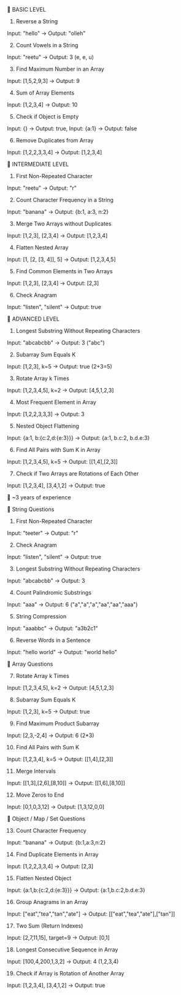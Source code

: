 🔹 BASIC LEVEL

1. Reverse a String

Input: "hello" → Output: "olleh"

2. Count Vowels in a String

Input: "reetu" → Output: 3 (e, e, u)

3. Find Maximum Number in an Array

Input: [1,5,2,9,3] → Output: 9

4. Sum of Array Elements

Input: [1,2,3,4] → Output: 10

5. Check if Object is Empty

Input: {} → Output: true, Input: {a:1} → Output: false

6. Remove Duplicates from Array

Input: [1,2,2,3,3,4] → Output: [1,2,3,4]



🔹 INTERMEDIATE LEVEL


1. First Non-Repeated Character

Input: "reetu" → Output: "r"

2. Count Character Frequency in a String

Input: "banana" → Output: {b:1, a:3, n:2}

3. Merge Two Arrays without Duplicates

Input: [1,2,3], [2,3,4] → Output: [1,2,3,4]

4. Flatten Nested Array

Input: [1, [2, [3, 4]], 5] → Output: [1,2,3,4,5]

5. Find Common Elements in Two Arrays

Input: [1,2,3], [2,3,4] → Output: [2,3]

6. Check Anagram

Input: "listen", "silent" → Output: true

🔹 ADVANCED LEVEL

1. Longest Substring Without Repeating Characters

Input: "abcabcbb" → Output: 3 ("abc")

2. Subarray Sum Equals K

Input: [1,2,3], k=5 → Output: true (2+3=5)

3. Rotate Array k Times

Input: [1,2,3,4,5], k=2 → Output: [4,5,1,2,3]

4. Most Frequent Element in Array

Input: [1,2,2,3,3,3] → Output: 3

5. Nested Object Flattening

Input: {a:1, b:{c:2,d:{e:3}}} → Output: {a:1, b.c:2, b.d.e:3}

6. Find All Pairs with Sum K in Array

Input: [1,2,3,4,5], k=5 → Output: [[1,4],[2,3]]

7. Check if Two Arrays are Rotations of Each Other

Input: [1,2,3,4], [3,4,1,2] → Output: true



🔹 ~3 years of experience


🔹 String Questions

1. First Non-Repeated Character

Input: "teeter" → Output: "r"

2. Check Anagram

Input: "listen", "silent" → Output: true

3. Longest Substring Without Repeating Characters

Input: "abcabcbb" → Output: 3

4. Count Palindromic Substrings

Input: "aaa" → Output: 6 ("a","a","a","aa","aa","aaa")

5. String Compression

Input: "aaabbc" → Output: "a3b2c1"

6. Reverse Words in a Sentence

Input: "hello world" → Output: "world hello"

🔹 Array Questions

7. Rotate Array k Times

Input: [1,2,3,4,5], k=2 → Output: [4,5,1,2,3]

8. Subarray Sum Equals K

Input: [1,2,3], k=5 → Output: true

9. Find Maximum Product Subarray

Input: [2,3,-2,4] → Output: 6 (2*3)

10. Find All Pairs with Sum K

Input: [1,2,3,4], k=5 → Output: [[1,4],[2,3]]

11. Merge Intervals

Input: [[1,3],[2,6],[8,10]] → Output: [[1,6],[8,10]]

12. Move Zeros to End

Input: [0,1,0,3,12] → Output: [1,3,12,0,0]

🔹 Object / Map / Set Questions

13. Count Character Frequency

Input: "banana" → Output: {b:1,a:3,n:2}

14. Find Duplicate Elements in Array

Input: [1,2,2,3,3,4] → Output: [2,3]

15. Flatten Nested Object

Input: {a:1,b:{c:2,d:{e:3}}} → Output: {a:1,b.c:2,b.d.e:3}

16. Group Anagrams in an Array

Input: ["eat","tea","tan","ate"] → Output: [["eat","tea","ate"],["tan"]]

17. Two Sum (Return Indexes)

Input: [2,7,11,15], target=9 → Output: [0,1]

18. Longest Consecutive Sequence in Array

Input: [100,4,200,1,3,2] → Output: 4 (1,2,3,4)

19. Check if Array is Rotation of Another Array

Input: [1,2,3,4], [3,4,1,2] → Output: true